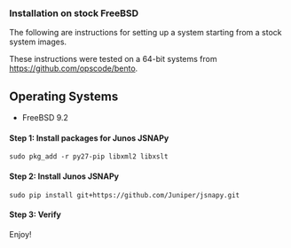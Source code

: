 ### Installation on stock FreeBSD

The following are instructions for setting up a system starting from a stock system images.

These instructions were tested on a 64-bit systems from https://github.com/opscode/bento.

Operating Systems
---------------
- FreeBSD 9.2

#### Step 1: Install packages for Junos JSNAPy

    sudo pkg_add -r py27-pip libxml2 libxslt
	
#### Step 2: Install Junos JSNAPy

    sudo pip install git+https://github.com/Juniper/jsnapy.git
    
#### Step 3: Verify 

Enjoy!
